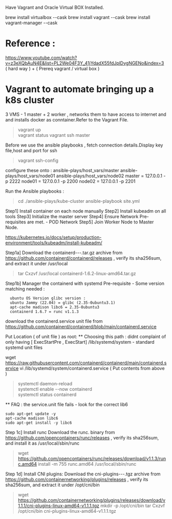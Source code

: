 Have Vagrant and Oracle Virtual BOX Installed.

brew install virtualbox --cask
brew install vagrant --cask
brew install vagrant-manager --cask


# Reference :
  https://www.youtube.com/watch?v=z3eXQbAuN4E&list=PL2We04F3Y_41jYdadX55fdJplDvgNGENo&index=3
  ( hard way ) + ( Prereq vagrant / virtual box )

# Vagrant to automate bringing up a k8s cluster

 3 VMS - 1 master + 2 worker , networks them to have access to internet and
  and installs docker as conntainer.Refer to the Vagrant File.  
 > vagrant up  
 > vagrant status
 > vagrant ssh master  


Before we use the ansible playbooks , fetch connection details.Display key file,host and port for ssh   
 > vagrant ssh-config  

configure these onto :
 ansible-plays/host_vars/master 
 ansible-plays/host_vars/node01
 ansible-plays/host_vars/node02
master = 127.0.0.1 -p 2222
node01 = 127.0.0.1 -p 2200
node02 = 127.0.0.1 -p 2201

Run the Ansible playbooks :
 > cd ./ansible-plays/kube-cluster
 > ansible-playbook site.yml



Step1] Install container on each node manually
Step2] Install kubeadm on all tools
Step3] Initialize the master server
Step4] Ensure Network Pre-requisites are met.
       - POD Network
Step5] Join Worker Node to Master Node.

https://kubernetes.io/docs/setup/production-environment/tools/kubeadm/install-kubeadm/


Step1a] Download the containerd-<VERSION>-<OS>-<ARCH>.tar.gz archive from https://github.com/containerd/containerd/releases , verify its sha256sum, and extract it under /usr/local
  > tar Cxzvf /usr/local containerd-1.6.2-linux-amd64.tar.gz 


Step1b] Manager the containerd with systemd
  Pre-requisite - Some version matching needed :
```
  ubuntu OS Version glibc version :
  ubuntu Jammy (22.04) = glibc (2.35-0ubuntu3.1)
  apt-cache madison libc6 = 2.35-0ubuntu3
  containerd 1.6.7 = runc v1.1.3
```
  download the containerd.service unit file from https://github.com/containerd/containerd/blob/main/containerd.service
  
 Put Location ( of unit file ) as root:
  ** Choosing this path : didnt complaint of only having [ ExecStartPre , ExecStart]
  /lib/systemd/system - standard systemd unit files

  wget https://raw.githubusercontent.com/containerd/containerd/main/containerd.service
  vi /lib/systemd/system/containerd.service ( Put contents from above )

  > systemctl daemon-reload  
  > systemctl enable --now containerd  
  > systemctl status containerd

** FAQ : the service.unit file fails - look for the correct lib6
```
sudo apt-get update -y
apt-cache madison libc6
sudo apt-get install -y libc6

```

Step 1c] Install runc 
 Download the runc.<ARCH> binary from https://github.com/opencontainers/runc/releases , verify its sha256sum,   
  and install it as /usr/local/sbin/runc  

 > wget https://github.com/opencontainers/runc/releases/download/v1.1.3/runc.amd64
 > install -m 755 runc.amd64 /usr/local/sbin/runc

Step 1d] Install CNI plugins:
  Download the cni-plugins-<OS>-<ARCH>-<VERSION>.tgz archive from https://github.com/containernetworking/plugins/releases , verify its sha256sum, and extract it under /opt/cni/bin  
 > wget https://github.com/containernetworking/plugins/releases/download/v1.1.1/cni-plugins-linux-amd64-v1.1.1.tgz
 > mkdir -p /opt/cni/bin
 > tar Cxzvf /opt/cni/bin cni-plugins-linux-amd64-v1.1.1.tgz
 